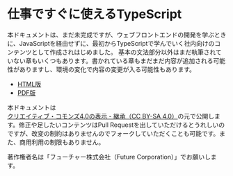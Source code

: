 # 仕事ですぐに使えるTypeScript

本ドキュメントは、まだ未完成ですが、ウェブフロントエンドの開発を学ぶときに、JavaScriptを経由せずに、最初からTypeScriptで学んでいく社内向けのコンテンツとして作成されはじめました。
基本の文法部分以外はまだ執筆されていない章もいくつもあります。書かれている章もまだまだ内容が追加される可能性がありますし、環境の変化で内容の変更が入る可能性もあります。

* [HTML版](https://future-architect.github.io/typescript-guide/)
* [PDF版](https://future-architect.github.io/typescript-guide/typescript-guide.pdf)

本ドキュメントは [クリエイティブ・コモンズ4.0の表示 - 継承（CC BY-SA 4.0）](http://creativecommons.org/licenses/by-sa/4.0/deed.ja)の元で公開します。修正や足したいコンテンツはPull Requestを出していただけるとうれしいのですが、改変の制約はありませんのでフォークしていただくことも可能です。また、商用利用の制限もありません。

著作権者名は「フューチャー株式会社（Future Corporation）」でお願いします。
